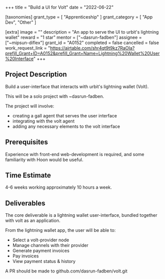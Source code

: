 +++
title = "Build a UI for Volt"
date = "2022-06-22"

[taxonomies]
grant_type = [ "Apprenticeship" ]
grant_category = [ "App Dev", "Other" ]

[extra]
image = ""
description = "An app to serve the UI to urbit's lightning wallet"
reward = "1 star"
mentor = ["~dasrun-fadben"]
assignee = ["~mipsun-diflex"]
grant_id = "A0152"
completed = false
cancelled = false
work_request_link = "https://airtable.com/shr4qt9t9kz7RaOIa?prefill_Grant+ID=A0152&prefill_Grant+Name=Lightning%20Wallet%20User%20Interface"
+++

## Project Description

Build a user-interface that interacts with urbit's lightning wallet (Volt).

This will be a solo project with ~dasrun-fadben.

The project will involve:
- creating a gall agent that serves the user interface
- integrating with the volt agent
- adding any necessary elements to the volt interface

## Prerequisites

Experience with front-end web-development is required, and some familiarity with Hoon would be useful.

## Time Estimate

4-6 weeks working approximately 10 hours a week.

## Deliverables

The core deliverable is a lightning wallet user-interface, bundled together with
volt as an application.

From the lightning wallet app, the user will be able to:
- Select a volt-provider node
- Manage channels with their provider
- Generate payment invoices
- Pay invoices
- View payment status & history

A PR should be made to github.com/dasrun-fadben/volt.git
